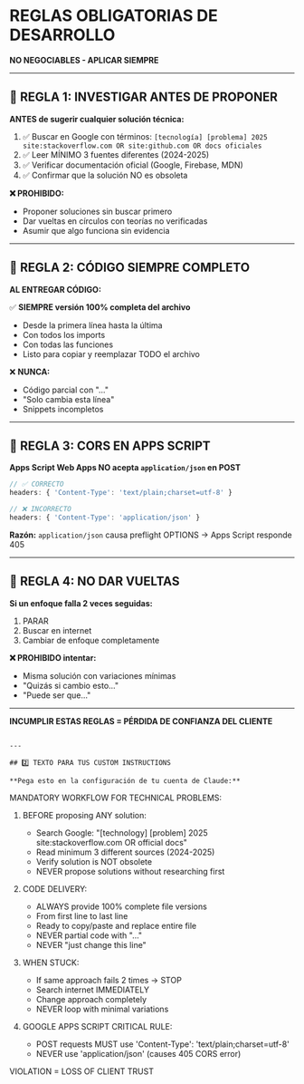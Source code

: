 # REGLAS OBLIGATORIAS DE DESARROLLO

**NO NEGOCIABLES - APLICAR SIEMPRE**

---

## 🚨 REGLA 1: INVESTIGAR ANTES DE PROPONER

**ANTES de sugerir cualquier solución técnica:**

1. ✅ Buscar en Google con términos: `[tecnología] [problema] 2025 site:stackoverflow.com OR site:github.com OR docs oficiales`
2. ✅ Leer MÍNIMO 3 fuentes diferentes (2024-2025)
3. ✅ Verificar documentación oficial (Google, Firebase, MDN)
4. ✅ Confirmar que la solución NO es obsoleta

**❌ PROHIBIDO:**
- Proponer soluciones sin buscar primero
- Dar vueltas en círculos con teorías no verificadas
- Asumir que algo funciona sin evidencia

---

## 🚨 REGLA 2: CÓDIGO SIEMPRE COMPLETO

**AL ENTREGAR CÓDIGO:**

✅ **SIEMPRE versión 100% completa del archivo**
- Desde la primera línea hasta la última
- Con todos los imports
- Con todas las funciones
- Listo para copiar y reemplazar TODO el archivo

❌ **NUNCA:**
- Código parcial con "..."
- "Solo cambia esta línea"
- Snippets incompletos

---

## 🚨 REGLA 3: CORS EN APPS SCRIPT

**Apps Script Web Apps NO acepta `application/json` en POST**
```javascript
// ✅ CORRECTO
headers: { 'Content-Type': 'text/plain;charset=utf-8' }

// ❌ INCORRECTO
headers: { 'Content-Type': 'application/json' }
```

**Razón:** `application/json` causa preflight OPTIONS → Apps Script responde 405

---

## 🚨 REGLA 4: NO DAR VUELTAS

**Si un enfoque falla 2 veces seguidas:**

1. PARAR
2. Buscar en internet
3. Cambiar de enfoque completamente

**❌ PROHIBIDO intentar:**
- Misma solución con variaciones mínimas
- "Quizás si cambio esto..."
- "Puede ser que..."

---

**INCUMPLIR ESTAS REGLAS = PÉRDIDA DE CONFIANZA DEL CLIENTE**
```

---

## 2️⃣ TEXTO PARA TUS CUSTOM INSTRUCTIONS

**Pega esto en la configuración de tu cuenta de Claude:**
```
MANDATORY WORKFLOW FOR TECHNICAL PROBLEMS:

1. BEFORE proposing ANY solution:
   - Search Google: "[technology] [problem] 2025 site:stackoverflow.com OR official docs"
   - Read minimum 3 different sources (2024-2025)
   - Verify solution is NOT obsolete
   - NEVER propose solutions without researching first

2. CODE DELIVERY:
   - ALWAYS provide 100% complete file versions
   - From first line to last line
   - Ready to copy/paste and replace entire file
   - NEVER partial code with "..."
   - NEVER "just change this line"

3. WHEN STUCK:
   - If same approach fails 2 times → STOP
   - Search internet IMMEDIATELY
   - Change approach completely
   - NEVER loop with minimal variations

4. GOOGLE APPS SCRIPT CRITICAL RULE:
   - POST requests MUST use 'Content-Type': 'text/plain;charset=utf-8'
   - NEVER use 'application/json' (causes 405 CORS error)

VIOLATION = LOSS OF CLIENT TRUST